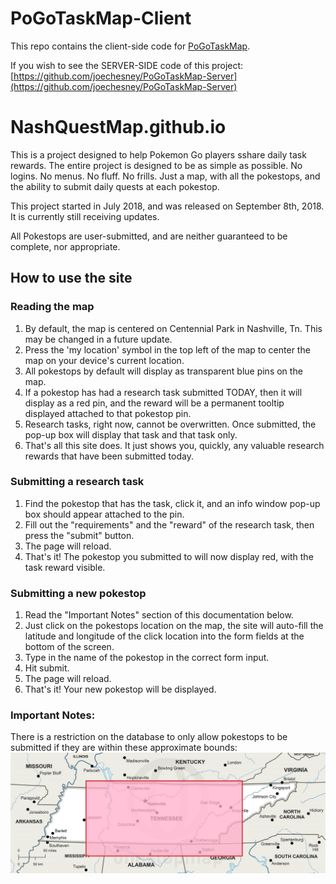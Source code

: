 # PoGoTaskMap-Client
This repo contains the client-side code for [PoGoTaskMap](https://pogotaskmap.firebaseapp.com/).

If you wish to see the SERVER-SIDE code of this project: [https://github.com/joechesney/PoGoTaskMap-Server](https://github.com/joechesney/PoGoTaskMap-Server)


# NashQuestMap.github.io

This is a project designed to help Pokemon Go players sshare daily task rewards. The entire project is designed to be as simple as possible. No logins. No menus. No fluff. No frills. Just a map, with all the pokestops, and the ability to submit daily quests at each pokestop.

This project started in July 2018, and was released on September 8th, 2018. It is currently still receiving updates.

All Pokestops are user-submitted, and are neither guaranteed to be complete, nor appropriate.



## How to use the site

### Reading the map
1. By default, the map is centered on Centennial Park in Nashville, Tn. This may be changed in a future update.
2. Press the 'my location' symbol in the top left of the map to center the map on your device's current location.
3. All pokestops by default will display as transparent blue pins on the map.
4. If a pokestop has had a research task submitted TODAY, then it will display as a red pin, and the reward will be a permanent tooltip displayed attached to that pokestop pin.
5. Research tasks, right now, cannot be overwritten. Once submitted, the pop-up box will display that task and that task only.
6. That's all this site does. It just shows you, quickly, any valuable research rewards that have been submitted today.

### Submitting a research task
1. Find the pokestop that has the task, click it, and an info window pop-up box should appear attached to the pin.
2. Fill out the "requirements" and the "reward" of the research task, then press the "submit" button.
3. The page will reload.
4. That's it! The pokestop you submitted to will now display red, with the task reward visible.

### Submitting a new pokestop
1. Read the "Important Notes" section of this documentation below.
2. Just click on the pokestops location on the map, the site will auto-fill the latitude and longitude of the click location into the form fields at the bottom of the screen.
3. Type in the name of the pokestop in the correct form input.
4. Hit submit.
5. The page will reload.
6. That's it! Your new pokestop will be displayed.

### Important Notes:
There is a restriction on the database to only allow pokestops to be submitted if they are within these approximate bounds: ![Map of pokestop boundaries](./images/boundary-map.jpg?raw=true "Boundary Map")